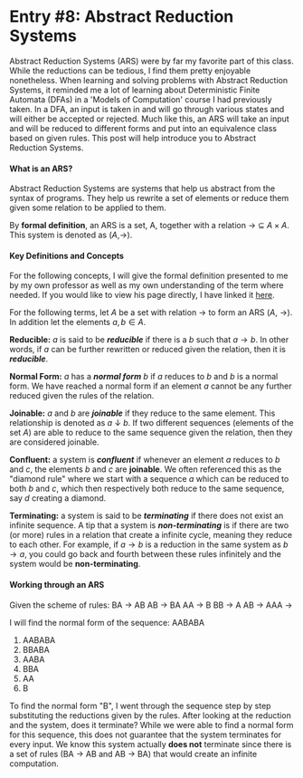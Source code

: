 # Entry #8: Abstract Reduction Systems

Abstract Reduction Systems (ARS) were by far my favorite part of this class. While the reductions can be tedious, I find them pretty enjoyable nonetheless. When learning and solving problems with Abstract Reduction Systems, it reminded me a lot of learning about Deterministic Finite Automata (DFAs) in a 'Models of Computation' course I had previously taken. In a DFA, an input is taken in and will go through various states and will either be accepted or rejected. Much like this, an ARS will take an input and will be reduced to different forms and put into an equivalence class based on given rules. This post will help introduce you to Abstract Reduction Systems. 

#### What is an ARS? 
Abstract Reduction Systems are systems that help us abstract from the syntax of programs. They help us rewrite a set of elements or reduce them given some relation to be applied to them. 

By **formal definition**, an ARS is a set, A, together with a relation → ⊆ $A × A$. This system is denoted as ($A$,→).

#### Key Definitions and Concepts
For the following concepts, I will give the formal definition presented to me by my own professor as well as my own understanding of the term where needed. If you would like to view his page directly, I have linked it [here](https://hackmd.io/@alexhkurz/BJfvFVK8v). 

For the following terms, let $A$ be a set with relation → to form an ARS ($A$, →). In addition let the elements $a, b \in A$. 

**Reducible:** $a$ is said to be ***reducible*** if there is a $b$ such that $a → b$. In other words, if $a$ can be further rewritten or reduced given the relation, then it is ***reducible***. 
  
**Normal Form:** $a$ has a ***normal form*** $b$ if $a$ reduces to $b$ and $b$ is a normal form. We have reached a normal form if an element $a$ cannot be any further reduced given the rules of the relation.

**Joinable:** $a$ and $b$ are ***joinable*** if they reduce to the same element. This relationship is denoted as $a$ ↓ $b$. If two different sequences (elements of the set $A$) are able to reduce to the same sequence given the relation, then they are considered joinable. 

**Confluent:** a system is ***confluent*** if whenever an element $a$ reduces to $b$ and $c$, the elements $b$ and $c$ are **joinable**. We often referenced this as the "diamond rule" where we start with a sequence $a$ which can be reduced to both $b$ and $c$, which then respectively both reduce to the same sequence, say $d$ creating a diamond. 

**Terminating:** a system is said to be ***terminating*** if there does not exist an infinite sequence. A tip that a system is ***non-terminating*** is if there are two (or more) rules in a relation that create a infinite cycle, meaning they reduce to each other. For example, if $a → b$ is a reduction in the same system as $b → a$, you could go back and fourth between these rules infinitely and the system would be **non-terminating**. 


#### Working through an ARS

Given the scheme of rules:
BA → AB 
AB → BA
AA → B
BB → A
AB →
AAA → 

I will find the normal form of the sequence: AABABA
1. AABABA
2. BBABA
3. AABA
4. BBA
5. AA
6. B
   
To find the normal form "B", I went through the sequence step by step substituting the reductions given by the rules. After looking at the reduction and the system, does it terminate? While we were able to find a normal form for this sequence, this does not guarantee that the system terminates for every input. We know this system actually **does not** terminate since there is a set of rules (BA → AB and AB → BA) that would create an infinite computation. 
